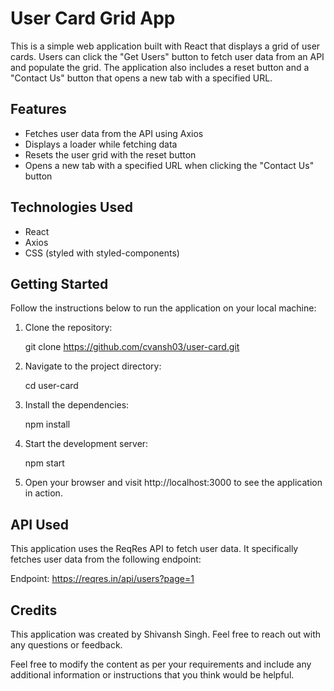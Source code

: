 # User Card Grid App

This is a simple web application built with React that displays a grid of user cards. Users can click the "Get Users" button to fetch user data from an API and populate the grid. The application also includes a reset button and a "Contact Us" button that opens a new tab with a specified URL.

## Features

- Fetches user data from the API using Axios
- Displays a loader while fetching data
- Resets the user grid with the reset button
- Opens a new tab with a specified URL when clicking the "Contact Us" button

## Technologies Used

- React
- Axios
- CSS (styled with styled-components)

## Getting Started

Follow the instructions below to run the application on your local machine:

1. Clone the repository:

   git clone https://github.com/cvansh03/user-card.git

2. Navigate to the project directory:

   cd user-card

3. Install the dependencies:

   npm install

4. Start the development server:

   npm start

5. Open your browser and visit http://localhost:3000 to see the application in action.

## API Used

This application uses the ReqRes API to fetch user data. It specifically fetches user data from the following endpoint:

Endpoint: https://reqres.in/api/users?page=1

## Credits

This application was created by Shivansh Singh. Feel free to reach out with any questions or feedback.

Feel free to modify the content as per your requirements and include any additional information or instructions that you think would be helpful.

